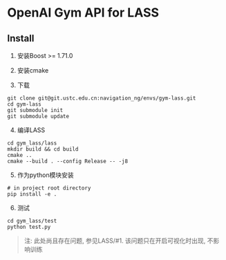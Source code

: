 # OpenAI Gym API for LASS

## Install

1. 安装Boost >= 1.71.0

2. 安装cmake

3. 下载
```shell
git clone git@git.ustc.edu.cn:navigation_ng/envs/gym-lass.git
cd gym-lass
git submodule init
git submodule update
```

4. 编译LASS
```shell
cd gym_lass/lass
mkdir build && cd build
cmake ..
cmake --build . --config Release -- -j8
```

5. 作为python模块安装
```shell
# in project root directory
pip install -e .
```

6. 测试
```shell
cd gym_lass/test
python test.py
```

> 注: 此处尚且存在问题, 参见LASS/#1. 该问题只在开启可视化时出现, 不影响训练
